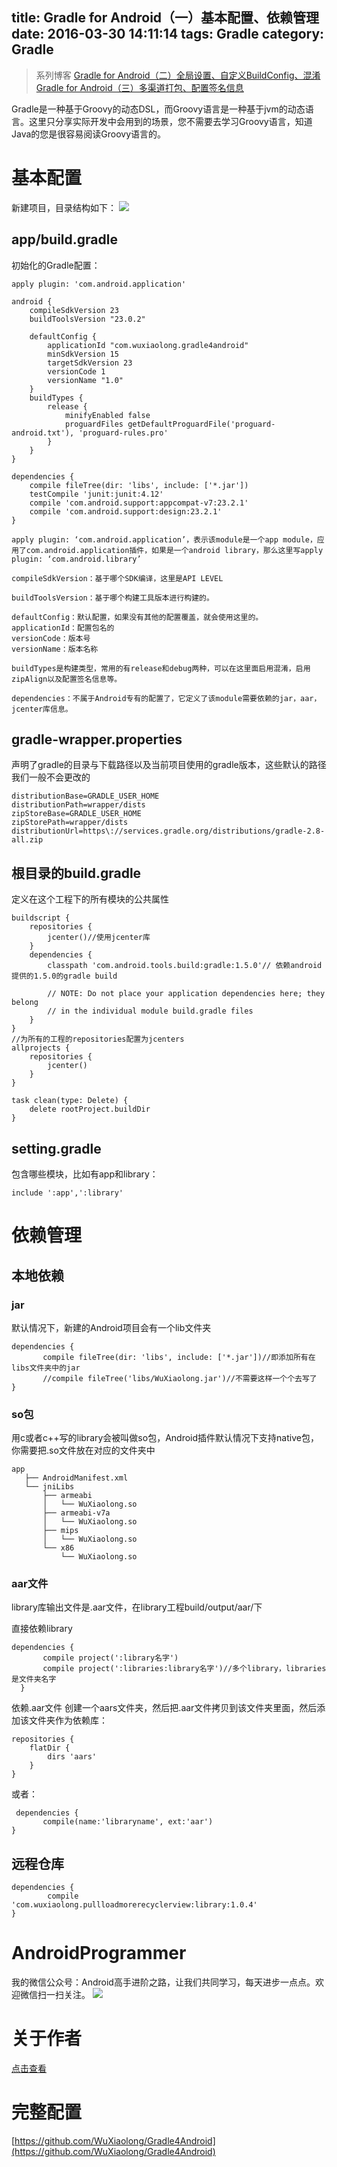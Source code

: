 title: Gradle for Android（一）基本配置、依赖管理
date: 2016-03-30 14:11:14
tags: Gradle 
category: Gradle 
---
> 系列博客
> [Gradle for Android（二）全局设置、自定义BuildConfig、混淆](http://wuxiaolong.me/2016/03/31/gradle4android2/)
> [Gradle for Android（三）多渠道打包、配置签名信息](http://wuxiaolong.me/2016/04/01/gradle4android3/)


Gradle是一种基于Groovy的动态DSL，而Groovy语言是一种基于jvm的动态语言。这里只分享实际开发中会用到的场景，您不需要去学习Groovy语言，知道Java的您是很容易阅读Groovy语言的。

<!--more-->

# 基本配置
新建项目，目录结构如下：
![](http://7q5c2h.com1.z0.glb.clouddn.com/gradle4android1.png)
## app/build.gradle
初始化的Gradle配置：
```
apply plugin: 'com.android.application'

android {
    compileSdkVersion 23
    buildToolsVersion "23.0.2"

    defaultConfig {
        applicationId "com.wuxiaolong.gradle4android"
        minSdkVersion 15
        targetSdkVersion 23
        versionCode 1
        versionName "1.0"
    }
    buildTypes {
        release {
            minifyEnabled false
            proguardFiles getDefaultProguardFile('proguard-android.txt'), 'proguard-rules.pro'
        }
    }
}

dependencies {
    compile fileTree(dir: 'libs', include: ['*.jar'])
    testCompile 'junit:junit:4.12'
    compile 'com.android.support:appcompat-v7:23.2.1'
    compile 'com.android.support:design:23.2.1'
}
```

```
apply plugin: ‘com.android.application’，表示该module是一个app module，应用了com.android.application插件，如果是一个android library，那么这里写apply plugin: ‘com.android.library’

compileSdkVersion：基于哪个SDK编译，这里是API LEVEL

buildToolsVersion：基于哪个构建工具版本进行构建的。

defaultConfig：默认配置，如果没有其他的配置覆盖，就会使用这里的。
applicationId：配置包名的
versionCode：版本号
versionName：版本名称

buildTypes是构建类型，常用的有release和debug两种，可以在这里面启用混淆，启用zipAlign以及配置签名信息等。

dependencies：不属于Android专有的配置了，它定义了该module需要依赖的jar，aar，jcenter库信息。
```
## gradle-wrapper.properties
声明了gradle的目录与下载路径以及当前项目使用的gradle版本，这些默认的路径我们一般不会更改的
```
distributionBase=GRADLE_USER_HOME
distributionPath=wrapper/dists
zipStoreBase=GRADLE_USER_HOME
zipStorePath=wrapper/dists
distributionUrl=https\://services.gradle.org/distributions/gradle-2.8-all.zip

```

## 根目录的build.gradle
定义在这个工程下的所有模块的公共属性
```
buildscript {
    repositories {
        jcenter()//使用jcenter库
    }
    dependencies {
        classpath 'com.android.tools.build:gradle:1.5.0'// 依赖android提供的1.5.0的gradle build

        // NOTE: Do not place your application dependencies here; they belong
        // in the individual module build.gradle files
    }
}
//为所有的工程的repositories配置为jcenters
allprojects {
    repositories {
        jcenter()
    }
}

task clean(type: Delete) {
    delete rootProject.buildDir
}

```

## setting.gradle
包含哪些模块，比如有app和library：
```
include ':app',':library'
```

# 依赖管理
## 本地依赖
### jar
默认情况下，新建的Android项目会有一个lib文件夹
```
dependencies {
       compile fileTree(dir: 'libs', include: ['*.jar'])//即添加所有在libs文件夹中的jar
       //compile fileTree('libs/WuXiaolong.jar')//不需要这样一个个去写了
}
```
### so包
用c或者c++写的library会被叫做so包，Android插件默认情况下支持native包，你需要把.so文件放在对应的文件夹中
```
app
   ├── AndroidManifest.xml
   └── jniLibs
       ├── armeabi
       │   └── WuXiaolong.so
       ├── armeabi-v7a
       │   └── WuXiaolong.so
       ├── mips
       │   └── WuXiaolong.so
       └── x86
           └── WuXiaolong.so
```
### aar文件
library库输出文件是.aar文件，在library工程build/output/aar/下

直接依赖library
```
dependencies {
       compile project(':library名字')
       compile project(':libraries:library名字')//多个library，libraries是文件夹名字
  }
```

依赖.aar文件
创建一个aars文件夹，然后把.aar文件拷贝到该文件夹里面，然后添加该文件夹作为依赖库：
```
repositories {
    flatDir {
        dirs 'aars' 
    }
}
```
或者：
```
 dependencies {
       compile(name:'libraryname', ext:'aar')
}
```
## 远程仓库
```
dependencies {
		compile 'com.wuxiaolong.pullloadmorerecyclerview:library:1.0.4'
}
```
# AndroidProgrammer
我的微信公众号：Android高手进阶之路，让我们共同学习，每天进步一点点。欢迎微信扫一扫关注。
![](http://7q5c2h.com1.z0.glb.clouddn.com/qrcode_AndroidProgrammer.jpg)

# 关于作者
[点击查看](http://wuxiaolong.me/about/)

# 完整配置
[https://github.com/WuXiaolong/Gradle4Android](https://github.com/WuXiaolong/Gradle4Android)



